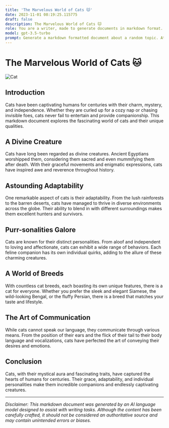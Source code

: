 ```yaml
---
title: 'The Marvelous World of Cats 🐱'
date: 2023-11-01 08:19:25.115775
draft: false
description: The Marvelous World of Cats 🐱
role: You are a writer, made to generate documents in markdown format. It is very important that all of the documents you generate are in valid markdown format.
model: gpt-3.5-turbo
prompt: Generate a markdown formatted document about a random topic. At the bottom, include a disclaimer explaining that the document was generated by you. The first line of the document should be the title. Make sure that the entire document is in proper markdown format, using a mix of various tags to make the document visually appealing.
---
```


# The Marvelous World of Cats 🐱

![Cat](https://i.imgur.com/0WhwdFR.jpg)

## Introduction

Cats have been captivating humans for centuries with their charm, mystery, and independence. Whether they are curled up for a cozy nap or chasing invisible foes, cats never fail to entertain and provide companionship. This markdown document explores the fascinating world of cats and their unique qualities.

## A Divine Creature

Cats have long been regarded as divine creatures. Ancient Egyptians worshipped them, considering them sacred and even mummifying them after death. With their graceful movements and enigmatic expressions, cats have inspired awe and reverence throughout history.

## Astounding Adaptability

One remarkable aspect of cats is their adaptability. From the lush rainforests to the barren deserts, cats have managed to thrive in diverse environments across the globe. Their ability to blend in with different surroundings makes them excellent hunters and survivors.

## Purr-sonalities Galore

Cats are known for their distinct personalities. From aloof and independent to loving and affectionate, cats can exhibit a wide range of behaviors. Each feline companion has its own individual quirks, adding to the allure of these charming creatures.

## A World of Breeds

With countless cat breeds, each boasting its own unique features, there is a cat for everyone. Whether you prefer the sleek and elegant Siamese, the wild-looking Bengal, or the fluffy Persian, there is a breed that matches your taste and lifestyle.

## The Art of Communication

While cats cannot speak our language, they communicate through various means. From the position of their ears and the flick of their tail to their body language and vocalizations, cats have perfected the art of conveying their desires and emotions.

## Conclusion

Cats, with their mystical aura and fascinating traits, have captured the hearts of humans for centuries. Their grace, adaptability, and individual personalities make them incredible companions and endlessly captivating creatures.

---

*Disclaimer: This markdown document was generated by an AI language model designed to assist with writing tasks. Although the content has been carefully crafted, it should not be considered an authoritative source and may contain unintended errors or biases.*